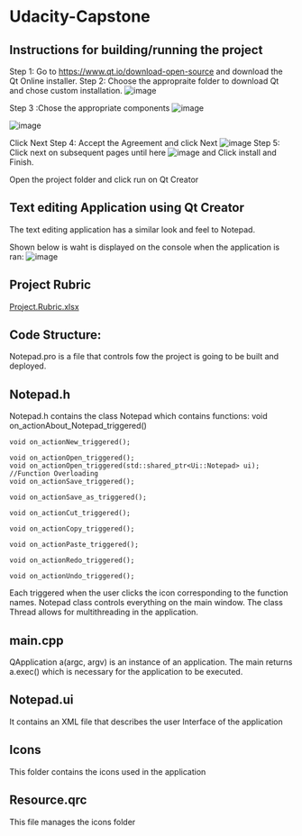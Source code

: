 # Udacity-Capstone

## Instructions for building/running the project

Step 1: Go to https://www.qt.io/download-open-source and download the Qt Online installer.
Step 2: Choose the appropraite folder to download Qt and chose custom installation.
![image](https://user-images.githubusercontent.com/69585981/126046236-2505b424-bc6c-4dfa-ac7d-9377c438084f.png)

Step 3 :Chose the appropriate components
![image](https://user-images.githubusercontent.com/69585981/126046345-9db46b60-54e2-47b7-9e64-24462b909967.png)

![image](https://user-images.githubusercontent.com/69585981/126046372-e42b1fee-6c45-4929-bf43-65625518423a.png)

Click Next
Step 4: Accept the Agreement and click Next
![image](https://user-images.githubusercontent.com/69585981/126046395-18391db6-2011-477a-b5ca-2d05d98b99a0.png)
 Step 5: Click next on subsequent pages until here
 ![image](https://user-images.githubusercontent.com/69585981/126046430-7d8aa47d-5fe8-4198-a379-b85d3624154f.png)
and Click install and Finish.

Open the project folder and click run on Qt Creator

## Text editing Application using Qt Creator
The text editing application has a similar look and feel to Notepad.

Shown below is waht is displayed on the console when the application is ran:
![image](https://user-images.githubusercontent.com/69585981/126046524-d0149026-50af-466e-bf39-370978360d83.png)

## Project Rubric
[Project.Rubric.xlsx](https://github.com/ao2-yekeen/Udacity-Capstone/files/6836621/Project.Rubric.xlsx)

## Code Structure:
Notepad.pro is a file that controls fow the project is going to be built and deployed.
## Notepad.h
Notepad.h contains the class Notepad which contains functions:
  void on_actionAbout_Notepad_triggered() 

    void on_actionNew_triggered();

    void on_actionOpen_triggered();
    void on_actionOpen_triggered(std::shared_ptr<Ui::Notepad> ui); //Function Overloading
    void on_actionSave_triggered();

    void on_actionSave_as_triggered();

    void on_actionCut_triggered();

    void on_actionCopy_triggered();

    void on_actionPaste_triggered();

    void on_actionRedo_triggered();

    void on_actionUndo_triggered();

Each triggered when the user clicks the icon corresponding to the function names.
Notepad class controls everything on the main window.
The class Thread allows for multithreading in the application.

## main.cpp
QApplication a(argc, argv) is an instance of an application.
The main returns a.exec() which is necessary for the application to be executed.

## Notepad.ui
It contains an XML file that describes the user Interface  of the application

## Icons
This folder contains the icons used in the application

## Resource.qrc
This file manages the icons folder
